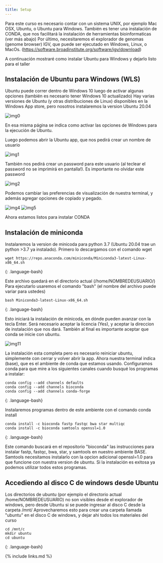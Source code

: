 ```yaml
---
title: Setup
---
```

Para este curso es necesario contar con un sistema UNIX, por ejemplo Mac OSX, Ubuntu, o Ubuntu para Windows.
También es tener una instalación de CONDA, que nos facilitará la instalación de herramientas bioinformaticas (ver más abajo)
Por último, necesitaremos el explorador de genomas (genome browser) IGV, que puede ser ejecutado en Windows, Linux, o MacOs. (https://software.broadinstitute.org/software/igv/download) 

A continuación mostraré como instalar Ubuntu para Windows y dejarlo listo para el taller

## Instalación de Ubuntu para Windows (WLS) 

Ubuntu puede correr dentro de Windows 10 luego de activar algunas opciones (también es necesario tener Windows 10 actualizado)
Hay varias versiones de Ubuntu (y otras distribuciones de Linux) disponibles en la Windows App store, pero nosotros instalaremos la version Ubuntu 20.04 

![img0](../fig/image0.png)

En esa misma página se indica como activar las opciones de Windows para la ejecución de Ubuntu.

Luego podemos abrir la Ubuntu app, que nos pedirá crear un nombre de usuario

![img1](../fig/image1.png)

También nos pedirá crear un password para este usuario (al teclear el password no se imprimirá en pantalla!). Es importante no olvidar este password

![img2](../fig/image2.png)

Podemos cambiar las preferencias de visualización de nuestra terminal, y además agregar opciones de copiado y pegado.

![img4](../fig/image4.png)
![img5](../fig/image5.png)

Ahora estamos listos para instalar CONDA

## Instalación de miniconda

Instalaremos la version de minicoda para python 3.7 (Ubuntu 20.04 trae un python >3.7 ya instalado). Primero lo descargamos con el comando wget 

~~~
wget https://repo.anaconda.com/miniconda/Miniconda3-latest-Linux-x86_64.sh
~~~
{: .language-bash}

Este archivo quedará en el directorio actual (/home/NOMBREDEUSUARIO/)
Para ejecutarlo usaremos el comando "bash" (el nombre del archivo puede variar para ustedes)


~~~
bash Miniconda3-latest-Linux-x86_64.sh
~~~
{: .language-bash}

Esto iniciará la instalación de minicoda, en dónde pueden avanzar con la tecla Enter. Será necesario aceptar la licencia (Yes), y aceptar la direccion de instalación que nos dará. También al final es importante aceptar que conda se inicie con ubuntu.

![img11](../fig/image11.png)

La instalación esta completa pero es necesario reiniciar ubuntu, simplemente con cerrar y volver abrir la app.
Ahora nuestra terminal indica (base), que es el ambiente de conda que estamos usando.
Configuramos conda para que mire a los siguientes canales cuando busqué los programas a instalar:
~~~
conda config --add channels defaults
conda config --add channels bioconda
conda config --add channels conda-forge
~~~
{: .language-bash}


Instalaremos programas dentro de este ambiente con el comando conda install

~~~
conda install -c bioconda fastp fastqc bwa star multiqc
conda install -c bioconda samtools openssl=1.0 
~~~
{: .language-bash}

Este comando buscará en el repositorio "bioconda" las instrucciones para instalar fastp, fastqc, bwa, star, y samtools en nuestro ambiente BASE.
Samtools necesitamos instalarlo con la opcion adicional openssl=1.0 para que funcione con nuestra version de ubuntu.
Si la instalación es exitosa ya podemos utilizar todos estos programas.


## Accediendo al disco C de windows desde Ubuntu

Los directorios de ubuntu (por ejemplo el directorio actual /home/NOMBREDEUSUARIO) no son visibles desde el explorador de windows, pero desde Ubuntu si se puede ingresar al disco C desde la carpeta /mnt/
Aprovecharemos esto para crear una carpeta llamada "ubuntu" en el disco C de windows, y dejar ahi todos los materiales del curso

~~~
cd /mnt/c
mkdir ubuntu
cd ubuntu
~~~
{: .language-bash}



{% include links.md %}

